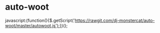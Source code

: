 # auto-woot
javascript:(function(){$.getScript('https://rawgit.com/dj-monstercat/auto-woot/master/autowoot.js');})();
